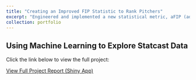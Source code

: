 ```yaml
---
title: "Creating an Improved FIP Statistic to Rank Pitchers"
excerpt: "Engineered and implemented a new statistical metric, aFIP (adjusted FIP), refining traditional FIP and xFIP by incorporating additional hit types such as infield fly balls, line drives, and ground balls. "
collection: portfolio
---
```


## Using Machine Learning to Explore Statcast Data

Click the link below to view the full project:

[View Full Project Report (Shiny App)](https://nolanlo.shinyapps.io/Improved_FIP/ )
